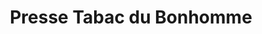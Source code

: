 ---
title: "Presse Tabac du Bonhomme"
url: /la-gueriniere/presse-tabac-du-bonhomme/
shop: marchand de journaux
---